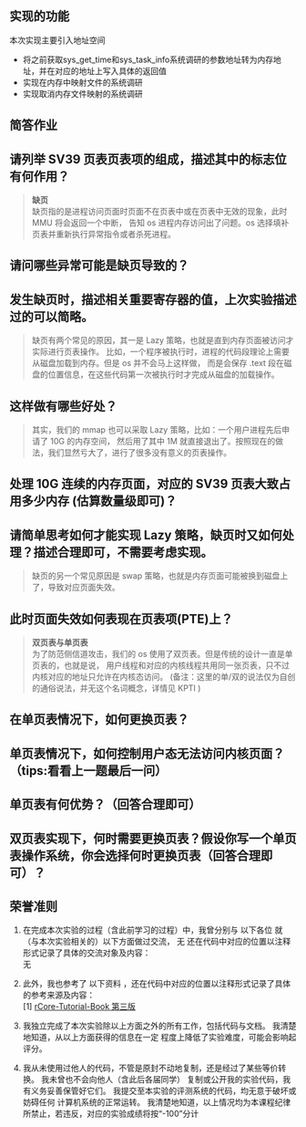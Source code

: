 ## 实现的功能
本次实现主要引入地址空间
- 将之前获取sys_get_time和sys_task_info系统调研的参数地址转为内存地址，并在对应的地址上写入具体的返回值
- 实现在内存中映射文件的系统调研
- 实现取消内存文件映射的系统调研


## 简答作业

## 请列举 SV39 页表页表项的组成，描述其中的标志位有何作用？

> **缺页** <br>
> 缺页指的是进程访问页面时页面不在页表中或在页表中无效的现象，此时 MMU 将会返回一个中断， 告知 os 进程内存访问出了问题。os 选择填补页表并重新执行异常指令或者杀死进程。

## 请问哪些异常可能是缺页导致的？

## 发生缺页时，描述相关重要寄存器的值，上次实验描述过的可以简略。

> 缺页有两个常见的原因，其一是 Lazy 策略，也就是直到内存页面被访问才实际进行页表操作。 比如，一个程序被执行时，进程的代码段理论上需要从磁盘加载到内存。但是 os 并不会马上这样做， 而是会保存 .text 段在磁盘的位置信息，在这些代码第一次被执行时才完成从磁盘的加载操作。
## 这样做有哪些好处？

> 其实，我们的 mmap 也可以采取 Lazy 策略，比如：一个用户进程先后申请了 10G 的内存空间， 然后用了其中 1M 就直接退出了。按照现在的做法，我们显然亏大了，进行了很多没有意义的页表操作。

## 处理 10G 连续的内存页面，对应的 SV39 页表大致占用多少内存 (估算数量级即可)？

## 请简单思考如何才能实现 Lazy 策略，缺页时又如何处理？描述合理即可，不需要考虑实现。

> 缺页的另一个常见原因是 swap 策略，也就是内存页面可能被换到磁盘上了，导致对应页面失效。

## 此时页面失效如何表现在页表项(PTE)上？

> **双页表与单页表** <br>
> 为了防范侧信道攻击，我们的 os 使用了双页表。但是传统的设计一直是单页表的，也就是说， 用户线程和对应的内核线程共用同一张页表，只不过内核对应的地址只允许在内核态访问。 (备注：这里的单/双的说法仅为自创的通俗说法，并无这个名词概念，详情见 KPTI )

## 在单页表情况下，如何更换页表？

## 单页表情况下，如何控制用户态无法访问内核页面？（tips:看看上一题最后一问）

## 单页表有何优势？（回答合理即可）

## 双页表实现下，何时需要更换页表？假设你写一个单页表操作系统，你会选择何时更换页表（回答合理即可）？

## 荣誉准则

1. 在完成本次实验的过程（含此前学习的过程）中，我曾分别与 以下各位 就（与本次实验相关的）以下方面做过交流，
   无
   还在代码中对应的位置以注释形式记录了具体的交流对象及内容：<br>
   无
2. 此外，我也参考了 以下资料 ，还在代码中对应的位置以注释形式记录了具体的参考来源及内容：<br>
   [1] [rCore-Tutorial-Book 第三版](https://rcore-os.cn/rCore-Tutorial-Book-v3/index.html)<br>

3. 我独立完成了本次实验除以上方面之外的所有工作，包括代码与文档。 我清楚地知道，从以上方面获得的信息在一定
   程度上降低了实验难度，可能会影响起评分。
4. 我从未使用过他人的代码，不管是原封不动地复制，还是经过了某些等价转换。 我未曾也不会向他人（含此后各届同学）
   复制或公开我的实验代码，我有义务妥善保管好它们。 我提交至本实验的评测系统的代码，均无意于破坏或妨碍任何
   计算机系统的正常运转。 我清楚地知道，以上情况均为本课程纪律所禁止，若违反，对应的实验成绩将按“-100”分计